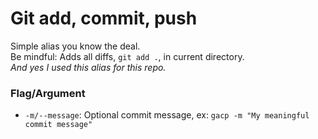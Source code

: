 # Git add, commit, push

Simple alias you know the deal.   
Be mindful: Adds all diffs, `git add .`, in current directory.   
*And yes I used this alias for this repo.*
### Flag/Argument

- `-m/--message`:
  Optional commit message, ex: `gacp -m "My meaningful commit message"`